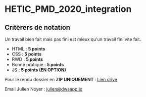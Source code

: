 # HETIC_PMD_2020_integration

## Critèrers de notation

Un travail bien fait mais pas fini est mieux qu'un travail fini vite fait.

- HTML : __5 points__
- CSS : __5 points__
- RWD : __5 points__
- Bonne pratique : __5 points__
- JS : __5 points (EN OPTION)__

Pour le rendu dossier en __ZIP UNIQUEMENT__ : [Lien drive](https://drive.google.com/drive/folders/1QhxS0C3wV6qiiIelIGqLPnnzMmW1KVMt?usp=sharing) 

 Email Julien Noyer : [julien@dwsapp.io](mailto:julien@dwsapp.io)